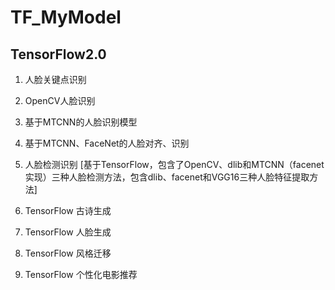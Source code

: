# TF_MyModel

##  TensorFlow2.0 

1. 人脸关键点识别  
2. OpenCV人脸识别  
3. 基于MTCNN的人脸识别模型  
4. 基于MTCNN、FaceNet的人脸对齐、识别  
5. 人脸检测识别 [基于TensorFlow，包含了OpenCV、dlib和MTCNN（facenet实现）三种人脸检测方法，包含dlib、facenet和VGG16三种人脸特征提取方法]
6. TensorFlow  古诗生成

7. TensorFlow  人脸生成
8. TensorFlow  风格迁移  
9. TensorFlow  个性化电影推荐

   
